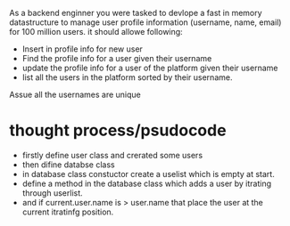 As a backend enginner you were tasked to devlope a fast in memory datastructure to manage user profile information (username, name, email) for 100 million users. it should allowe following:

- Insert in profile info for new user
- Find the profile info for a user given their username
- update the profile info for a user of the platform given their username
- list all the users in the platform sorted by their username.

Assue all the usernames are unique

# thought process/psudocode

- firstly define user class and crerated some users
- then difine databse class
- in database class constuctor create a uselist which is empty at start.
- define a method in the database class which adds a user by itrating through userlist.
- and if current.user.name is > user.name that place the user at the current itratinfg position.
